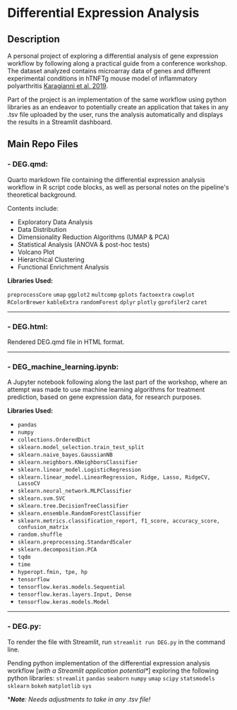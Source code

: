 # Differential Expression Analysis 

## Description
A personal project of exploring a differential analysis of gene expression workflow by following along a practical guide from a conference workshop. 
The dataset analyzed contains microarray data of genes and different experimental conditions in hTNFTg mouse model of inflammatory polyarthritis [Karagianni et al. 2019](https://doi.org/10.1371/journal.pcbi.1006933).

Part of the project is an implementation of the same workflow using python libraries as an endeavor to potentially create an application that takes in any .tsv file uploaded by the user, runs the analysis automatically and displays the results in a Streamlit dashboard.

## Main Repo Files
### - DEG.qmd:

  Quarto markdown file containing the differential expression analysis workflow in R script code blocks, as well as personal notes on the pipeline's theoretical background.
  
  Contents include:
  - Exploratory Data Analysis
  - Data Distribution
  - Dimensionality Reduction Algorithms (UMAP & PCA)
  - Statistical Analysis (ANOVA & post-hoc tests)
  - Volcano Plot
  - Hierarchical Clustering
  - Functional Enrichment Analysis

__Libraries Used:__

  `preprocessCore` 
  `umap` 
  `ggplot2` 
  `multcomp` 
  `gplots`
  `factoextra`
  `cowplot`
  `RColorBrewer`
  `kableExtra`
  `randomForest`
  `dplyr`
  `plotly`
  `gprofiler2` 
  `caret`
  
---

### - DEG.html:
  
  Rendered DEG.qmd file in HTML format.
  
---

### - DEG_machine_learning.ipynb:

  A Jupyter notebook following along the last part of the workshop, where an attempt was made to use machine learning algorithms for treatment prediction, based on gene expression data, for research purposes.

__Libraries Used:__

- `pandas`
- `numpy`
- `collections.OrderedDict`
- `sklearn.model_selection.train_test_split`
- `sklearn.naive_bayes.GaussianNB`
- `sklearn.neighbors.KNeighborsClassifier`
- `sklearn.linear_model.LogisticRegression`
- `sklearn.linear_model.LinearRegression, Ridge, Lasso, RidgeCV, LassoCV`
- `sklearn.neural_network.MLPClassifier`
- `sklearn.svm.SVC`
- `sklearn.tree.DecisionTreeClassifier`
- `sklearn.ensemble.RandomForestClassifier`
- `sklearn.metrics.classification_report, f1_score, accuracy_score, confusion_matrix`
- `random.shuffle`
- `sklearn.preprocessing.StandardScaler`
- `sklearn.decomposition.PCA`
- `tqdm`
- `time`
- `hyperopt.fmin, tpe, hp`
- `tensorflow`
- `tensorflow.keras.models.Sequential`
- `tensorflow.keras.layers.Input, Dense`
- `tensorflow.keras.models.Model`

---

### - DEG.py:
  To render the file with Streamlit, run `streamlit run DEG.py` in the command line.
  
  Pending python implementation of the differential expression analysis workflow [_with a Streamlit application potential*_] exploring the following python libraries:
  `streamlit`
  `pandas`
  `seaborn`
  `numpy`
  `umap`
  `scipy`
  `statsmodels`
  `sklearn`
  `bokeh`
  `matplotlib`
  `sys`

  *_**Note**: Needs adjustments to take in any .tsv file!_
